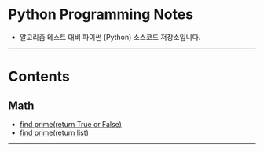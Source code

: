 # Python Programming Notes

- 알고리즘 테스트 대비 파이썬 (Python) 소스코드 저장소입니다.
<hr/>

# Contents

## Math

- [find prime(return True or False)](https://google.com, "google link")
- [find prime(return list)](https://google.com, "google link")
<hr/>
